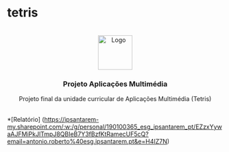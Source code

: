 # tetris


<br />
<div align="center">
  <a href="https://goncalonevescorreia.github.io/tetris/">
    <img src="images/logo.png" alt="Logo" width="80" height="80">
  </a>

  <h3 align="center">Projeto Aplicações Multimédia</h3>

  <p align="center">
    Projeto final da unidade curricular de Aplicações Multimédia (Tetris)
    <br />
    <br />
  </p>
</div>



*[Relatório] (https://ipsantarem-my.sharepoint.com/:w:/g/personal/190100365_esg_ipsantarem_pt/EZzxYywaAJFMiPkJlTmpJ8QBIeB7Y3fBzfKtRamecUF5cQ?email=antonio.roberto%40esg.ipsantarem.pt&e=H4IZ7N)
